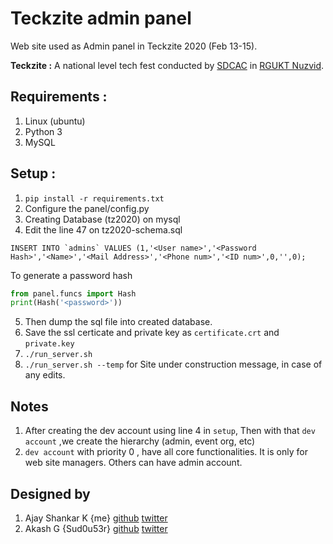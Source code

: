 # Teckzite admin panel
Web site used as Admin panel in Teckzite 2020 (Feb 13-15).

**Teckzite :** A national level tech fest conducted by [SDCAC](https://intranet.rguktn.ac.in/sdcac/) in [RGUKT Nuzvid](https://rguktn.ac.in/).

## Requirements :
1. Linux (ubuntu)
2. Python 3
3. MySQL

## Setup :
1. `pip install -r requirements.txt`
2. Configure the panel/config.py
3. Creating Database (tz2020) on mysql
4. Edit the line 47 on tz2020-schema.sql
```mysql
INSERT INTO `admins` VALUES (1,'<User name>','<Password Hash>','<Name>','<Mail Address>','<Phone num>','<ID num>',0,'',0);
```
To generate a password hash
```py
from panel.funcs import Hash
print(Hash('<password>'))
```
5. Then dump the sql file into created database.
6. Save the ssl certicate and private key as `certificate.crt` and `private.key`
7. `./run_server.sh`
8. `./run_server.sh --temp` for Site under construction message, in case of any edits.

## Notes
1. After creating the dev account using line 4 in `setup`, Then with that `dev account` ,we create the hierarchy (admin, event org, etc)
2. `dev account` with priority 0 , have all core functionalities. It is only for web site managers. Others can have admin account.

## Designed by
1. Ajay Shankar K {me} [github](https://github.com/D1r3Wolf/) [twitter](https://twitter.com/D1r3Wolf_)
2. Akash G {Sud0u53r} [github](https://github.com/Sud0u53r/) [twitter](https://twitter.com/Sud0u53r)
